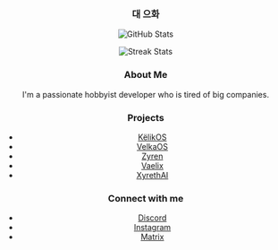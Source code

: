 <div align="center">

### 대 으화

![GitHub Stats](https://github-readme-stats.vercel.app/api?username=daedaevibin&show_icons=true&title_color=D5804F&icon_color=A77250&text_color=F5DEB3&bg_color=1A1A1A)

![Streak Stats](https://github-readme-streak-stats.herokuapp.com?user=daedaevibin&theme=dark&background=1A1A1A&ring=D5804F&fire=A77250&currStreakLabel=D5804F&sideNums=F5DEB3&dates=F5DEB3&sideLabels=A77250)

### About Me
I'm a passionate hobbyist developer who is tired of big companies.

### Projects
- [KëlikOS](https://github.com/YeonSphere/K-likOS)
- [VelkaOS](https://github.com/YeonSphere/VelkaOS)
- [Zyren](https://github.com/YeonSphere/Zyren)
- [Vaelix](https://github.com/YeonSphere/Vaelix)
- [XyrethAI](https://github.com/YeonSphere/XyrethAI)

### Connect with me
- [Discord](https://discord.com/users/daedaevibin/)
- [Instagram](https://www.instagram.com/daedaevibin/)
- [Matrix](https://matrix.to/@daedaevibin#/@daedaevibin:matrix.org/)

</div>
